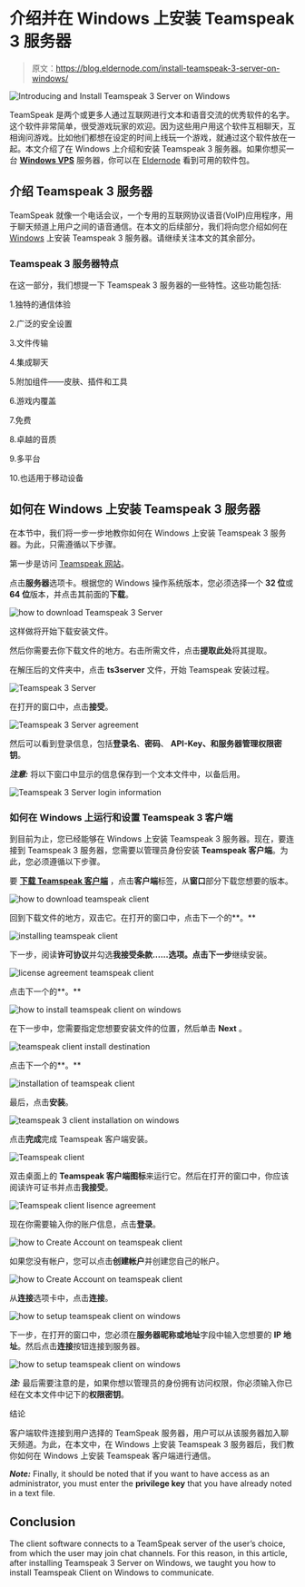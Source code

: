# 介绍并在 Windows 上安装 Teamspeak 3 服务器

> 原文：<https://blog.eldernode.com/install-teamspeak-3-server-on-windows/>

![Introducing and Install Teamspeak 3 Server on Windows](img/0a3dc91474fbf349b1bb5011c7b26147.png)

TeamSpeak 是两个或更多人通过互联网进行文本和语音交流的优秀软件的名字。这个软件非常简单，很受游戏玩家的欢迎。因为这些用户用这个软件互相聊天，互相询问游戏。比如他们都想在设定的时间上线玩一个游戏，就通过这个软件放在一起。本文介绍了在 Windows 上介绍和安装 Teamspeak 3 服务器。如果你想买一台 [**Windows VPS**](https://eldernode.com/windows-vps/) 服务器，你可以在 [Eldernode](https://eldernode.com/) 看到可用的软件包。

## **介绍 Teamspeak 3 服务器**

TeamSpeak 就像一个电话会议，一个专用的互联网协议语音(VoIP)应用程序，用于聊天频道上用户之间的语音通信。在本文的后续部分，我们将向您介绍如何在 [Windows](https://blog.eldernode.com/tag/windows/) 上安装 Teamspeak 3 服务器。请继续关注本文的其余部分。

### **Teamspeak 3 服务器特点**

在这一部分，我们想提一下 Teamspeak 3 服务器的一些特性。这些功能包括:

1.独特的通信体验

2.广泛的安全设置

3.文件传输

4.集成聊天

5.附加组件——皮肤、插件和工具

6.游戏内覆盖

7.免费

8.卓越的音质

9.多平台

10.也适用于移动设备

## **如何在 Windows 上安装 Teamspeak 3 服务器**

在本节中，我们将一步一步地教你如何在 Windows 上安装 Teamspeak 3 服务器。为此，只需遵循以下步骤。

第一步是访问 [Teamspeak 网站](https://www.teamspeak.com/en/downloads/)。

点击**服务器**选项卡。根据您的 Windows 操作系统版本，您必须选择一个 **32 位**或 **64 位**版本，并点击其前面的**下载**。

![how to download Teamspeak 3 Server](img/a1442beaa38c0c23e08bf214c998c960.png)

这样做将开始下载安装文件。

然后你需要去你下载文件的地方。右击所需文件，点击**提取此处**将其提取。

在解压后的文件夹中，点击 **ts3server** 文件，开始 Teamspeak 安装过程。

![Teamspeak 3 Server](img/a66e2324feb1e6a9f9994487c5456f62.png)

在打开的窗口中，点击**接受**。

![Teamspeak 3 Server agreement](img/d01ddbab17ebad0fd2efd66878dbdbe8.png)

然后可以看到登录信息，包括**登录名**、**密码**、 **API-Key、**和**服务器管理权限密钥**。

***注意:*** 将以下窗口中显示的信息保存到一个文本文件中，以备后用。

![Teamspeak 3 Server login information](img/4d3265f886edc985d87a93a50c08e7e9.png)

### **如何在 Windows 上运行和设置 Teamspeak 3 客户端**

到目前为止，您已经能够在 Windows 上安装 Teamspeak 3 服务器。现在，要连接到 Teamspeak 3 服务器，您需要以管理员身份安装 **Teamspeak 客户端**。为此，您必须遵循以下步骤。

要 [**下载 Teamspeak 客户端**](https://www.teamspeak.com/en/downloads/) ，点击**客户端**标签，从**窗口**部分下载您想要的版本。

![how to download teamspeak client](img/18cf9b06ebc8563db4cd13ca2c9a7d68.png)

回到下载文件的地方，双击它。在打开的窗口中，点击下一个的**。**

![installing teamspeak client](img/0a3a8fe9fb58a1e3d995ce7be6494a0e.png)

下一步，阅读**许可协议**并勾选**我接受条款……**选项。点击**下一步**继续安装。

![license agreement teamspeak client](img/22c6f8b6a9c8251b5e3d837b9ad0c432.png)

点击下一个的**。**

![how to install teamspeak client on windows](img/082b59a49a9ac9d2cabb320774d2e9b5.png)

在下一步中，您需要指定您想要安装文件的位置，然后单击 **Next** 。

![teamspeak client install destination](img/d275d14bc4e8168ddcd35b89950ea779.png)

点击下一个的**。**

![installation of teamspeak client](img/c3429c96ebe61472474f9ed55015a241.png)

最后，点击**安装**。

![teamspeak 3 client installation on windows](img/48490b7cf7967eaefb5f9e583f3ce0c5.png)

点击**完成**完成 Teamspeak 客户端安装。

![Teamspeak client](img/1d5fe6219635d4028e7a47958e26eeb7.png)

双击桌面上的 **Teamspeak 客户端图标**来运行它。然后在打开的窗口中，你应该阅读许可证书并点击**我接受**。

![Teamspeak client lisence agreement](img/313f5bc0d606fc0766c4861438b5f56e.png)

现在你需要输入你的账户信息，点击**登录**。

![how to Create Account on teamspeak client](img/d0e467cff5bff207612ba4fa5c902397.png)

如果您没有帐户，您可以点击**创建帐户**并创建您自己的帐户。

![how to Create Account on teamspeak client](img/3805aacb9ddfa15d23014b7bcfb644db.png)

从**连接**选项卡中，点击**连接**。

![how to setup teamspeak client on windows](img/734a70b5301195ede3e97a3c50e516b7.png)

下一步，在打开的窗口中，您必须在**服务器昵称或地址**字段中输入您想要的 **IP 地址**。然后点击**连接**按钮连接到服务器。

![how to setup teamspeak client on windows](img/649b1c03677e85ffb4c95ca1eb55fbe0.png)

***注:*** 最后需要注意的是，如果你想以管理员的身份拥有访问权限，你必须输入你已经在文本文件中记下的**权限密钥**。

结论

客户端软件连接到用户选择的 TeamSpeak 服务器，用户可以从该服务器加入聊天频道。为此，在本文中，在 Windows 上安装 Teamspeak 3 服务器后，我们教你如何在 Windows 上安装 Teamspeak 客户端进行通信。

***Note:*** Finally, it should be noted that if you want to have access as an administrator, you must enter the **privilege key** that you have already noted in a text file.

## Conclusion

The client software connects to a TeamSpeak server of the user’s choice, from which the user may join chat channels. For this reason, in this article, after installing Teamspeak 3 Server on Windows, we taught you how to install Teamspeak Client on Windows to communicate.